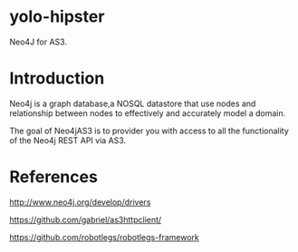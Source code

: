 yolo-hipster
============

Neo4J for AS3.

Introduction
============

Neo4j is a graph database,a NOSQL datastore that use nodes and relationship between nodes to effectively and accurately model a domain.

The goal of Neo4jAS3 is to provider you with access to all the functionality of the Neo4j REST API via AS3.

References
============
http://www.neo4j.org/develop/drivers

https://github.com/gabriel/as3httpclient/

https://github.com/robotlegs/robotlegs-framework